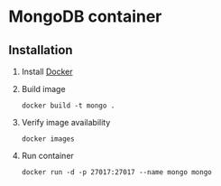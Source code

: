 # MongoDB container

## Installation

1. Install [Docker](https://www.docker.com/)

2. Build image
    ```
    docker build -t mongo .
    ```

3. Verify image availability
    ```
    docker images
    ```

4. Run container
    ```
    docker run -d -p 27017:27017 --name mongo mongo
    ```
